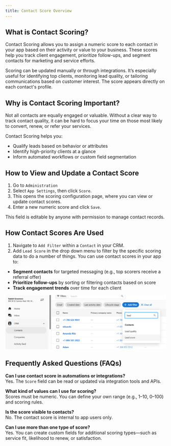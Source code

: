 ```yaml
---
title: Contact Score Overview
---
```

## What is Contact Scoring?
Contact Scoring allows you to assign a numeric score to each contact in your app based on their activity or value to your business. These scores help you track client engagement, prioritize follow-ups, and segment contacts for marketing and service efforts.

Scoring can be updated manually or through integrations. It’s especially useful for identifying top clients, monitoring lead quality, or tailoring communications based on customer interest. The score appears directly on each contact's profile.

## Why is Contact Scoring Important?
Not all contacts are equally engaged or valuable. Without a clear way to track contact quality, it can be hard to focus your time on those most likely to convert, renew, or refer your services.

Contact Scoring helps you:
- Qualify leads based on behavior or attributes
- Identify high-priority clients at a glance
- Inform automated workflows or custom field segmentation

## How to View and Update a Contact Score

1. Go to `Administration` 
2. Select `App Settings`, then click `Score`.
3. This opens the scoring configuration page, where you can view or update contact scores.
5. Enter a new numeric score and click `Save`.

This field is editable by anyone with permission to manage contact records.

## How Contact Scores Are Used

1. Navigate to `Add Filter` within a `Contact` in your CRM. 
2. Add `Lead Score` in the drop down menu to filter by the specific scoring data to do a number of things. You can use contact scores in your app to:

- **Segment contacts** for targeted messaging (e.g., top scorers receive a referral offer)
- **Prioritize follow-ups** by sorting or filtering contacts based on score
- **Track engagement trends** over time for each client

![Custom Fields inside Administration](../img/administration_lead_score.png)

## Frequently Asked Questions (FAQs)

**Can I use contact score in automations or integrations?**  
Yes. The `Score` field can be read or updated via integration tools and APIs.

**What kind of values can I use for scoring?**  
Scores must be numeric. You can define your own range (e.g., 1–10, 0–100) and scoring rules.

**Is the score visible to contacts?**  
No. The contact score is internal to app users only.

**Can I use more than one type of score?**  
Yes. You can create custom fields for additional scoring types—such as service fit, likelihood to renew, or satisfaction.